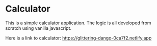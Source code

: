 # Calculator
This is a simple calculator application. The logic is all developed from scratch using vanilla javascript.

Here is a link to calculator: https://glittering-dango-0ca7f2.netlify.app